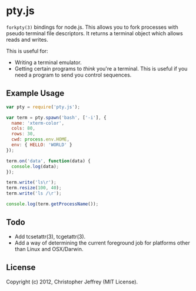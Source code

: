 # pty.js

`forkpty(3)` bindings for node.js. This allows you to fork processes with pseudo
terminal file descriptors. It returns a terminal object which allows reads
and writes.

This is useful for:

- Writing a terminal emulator.
- Getting certain programs to *think* you're a terminal. This is useful if
  you need a program to send you control sequences.

## Example Usage

``` js
var pty = require('pty.js');

var term = pty.spawn('bash', ['-i'], {
  name: 'xterm-color',
  cols: 80,
  rows: 30,
  cwd: process.env.HOME,
  env: { HELLO: 'WORLD' }
});

term.on('data', function(data) {
  console.log(data);
});

term.write('ls\r');
term.resize(100, 40);
term.write('ls /\r');

console.log(term.getProcessName());
```

## Todo

- Add tcsetattr(3), tcgetattr(3).
- Add a way of determining the current foreground job for platforms other
  than Linux and OSX/Darwin.

## License

Copyright (c) 2012, Christopher Jeffrey (MIT License).
